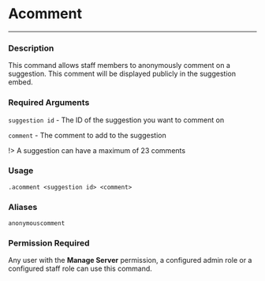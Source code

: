 # Acomment
---
### Description
This command allows staff members to anonymously comment on a suggestion. This comment will be displayed publicly in the suggestion embed.
### Required Arguments
`suggestion id` - The ID of the suggestion you want to comment on

`comment` - The comment to add to the suggestion

!> A suggestion can have a maximum of 23 comments
### Usage
```
.acomment <suggestion id> <comment>
```
### Aliases
`anonymouscomment`
### Permission Required
Any user with the **Manage Server** permission, a configured admin role or a configured staff role can use this command.
